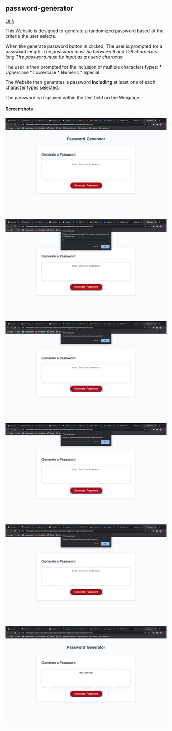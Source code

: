 ## password-generator

[Link](https://alexva397.github.io/password-generator/)

This Website is designed to generate a randomized password based of the criteria the user selects.

When the generate password button is clicked, The user is prompted for a password length.
    *The password must be between 8 and 128 characters long*
    *The password must be input as a nueric character*

The user is then prompted for the inclusion of multiple characters types:
    * Uppercase
    * Lowercase
    * Numeric
    * Special

The Website then generates a password **including** at least one of each character types selected.

The password is displayed within the text field on the Webpage.

#### Screenshots

![ss1](/assets/images/screenshot1.png)
![ss2](/assets/images/screenshot2.png)
![ss3](/assets/images/screenshot3.png)
![ss4](/assets/images/screenshot4.png)
![ss5](/assets/images/screenshot5.png)
![ss6](/assets/images/screenshot6.png)
